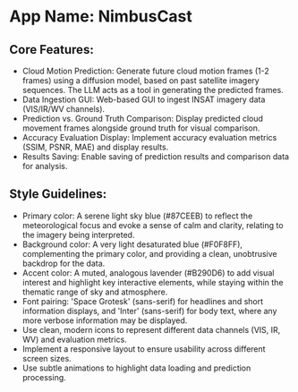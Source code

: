 # **App Name**: NimbusCast

## Core Features:

- Cloud Motion Prediction: Generate future cloud motion frames (1-2 frames) using a diffusion model, based on past satellite imagery sequences. The LLM acts as a tool in generating the predicted frames.
- Data Ingestion GUI: Web-based GUI to ingest INSAT imagery data (VIS/IR/WV channels).
- Prediction vs. Ground Truth Comparison: Display predicted cloud movement frames alongside ground truth for visual comparison.
- Accuracy Evaluation Display: Implement accuracy evaluation metrics (SSIM, PSNR, MAE) and display results.
- Results Saving: Enable saving of prediction results and comparison data for analysis.

## Style Guidelines:

- Primary color: A serene light sky blue (#87CEEB) to reflect the meteorological focus and evoke a sense of calm and clarity, relating to the imagery being interpreted.
- Background color: A very light desaturated blue (#F0F8FF), complementing the primary color, and providing a clean, unobtrusive backdrop for the data.
- Accent color: A muted, analogous lavender (#B290D6) to add visual interest and highlight key interactive elements, while staying within the thematic range of sky and atmosphere.
- Font pairing: 'Space Grotesk' (sans-serif) for headlines and short information displays, and 'Inter' (sans-serif) for body text, where any more verbose information may be displayed.
- Use clean, modern icons to represent different data channels (VIS, IR, WV) and evaluation metrics.
- Implement a responsive layout to ensure usability across different screen sizes.
- Use subtle animations to highlight data loading and prediction processing.
